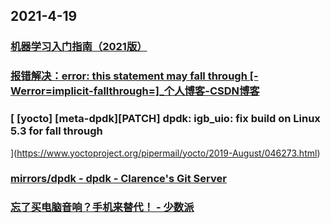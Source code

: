 
## 2021-4-19

### [机器学习入门指南（2021版）](https://juejin.cn/post/6952024598040805390)

### [报错解决：error: this statement may fall through [-Werror=implicit-fallthrough=]_个人博客-CSDN博客](https://blog.csdn.net/zhangpeterx/article/details/97156314)

### [ [yocto] [meta-dpdk][PATCH] dpdk: igb_uio: fix build on Linux 5.3	for fall through
   ](https://www.yoctoproject.org/pipermail/yocto/2019-August/046273.html)

### [mirrors/dpdk -  dpdk - Clarence's Git Server ](https://gitea.ananwork.com/mirrors/dpdk)

### [忘了买电脑音响？手机来替代！ - 少数派](https://sspai.com/post/65961)